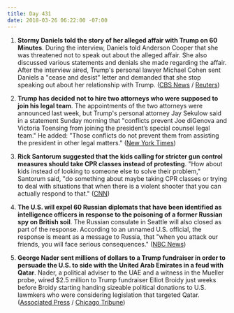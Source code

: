 ```yaml
---
title: Day 431
date: 2018-03-26 06:22:00 -07:00
---
```


1. **Stormy Daniels told the story of her alleged affair with Trump on 60 Minutes**. During the interview, Daniels told Anderson Cooper that she was threatened not to speak out about the alleged affair. She also discussed various statements and denials she made regarding the affair. After the interview aired, Trump's personal lawyer Michael Cohen sent Daniels a "cease and desist" letter and demanded that she stop speaking out about her relationship with Trump. ([CBS News](https://www.cbsnews.com/news/stormy-daniels-describes-her-alleged-affair-with-donald-trump-60-minutes-interview/) / [Reuters](https://www.reuters.com/article/us-usa-trump-daniels-cohen/trump-lawyer-tells-porn-star-cease-and-desist-after-interview-fox-idUSKBN1H21E2))

2. **Trump has decided not to hire two attorneys who were supposed to join his legal team**. The appointments of the two attorneys were announced last week, but Trump's personal attorney Jay Sekulow said in a statement Sunday morning that "conflicts prevent Joe diGenova and Victoria Toensing from joining the president’s special counsel legal team." He added: "Those conflicts do not prevent them from assisting the president in other legal matters." ([New York Times](https://www.nytimes.com/2018/03/25/us/politics/trump-digenova-toensing.html))

3. **Rick Santorum suggested that the kids calling for stricter gun control measures should take CPR classes instead of protesting**. "How about kids instead of looking to someone else to solve their problem," Santorum said, "do something about maybe taking CPR classes or trying to deal with situations that when there is a violent shooter that you can actually respond to that." ([CNN](https://www.cnn.com/2018/03/25/politics/rick-santorum-guns-cnntv/index.html))

4. **The U.S. will expel 60 Russian diplomats that have been identified as intelligence officers in response to the poisoning of a former Russian spy on British soil**. The Russian consulate in Seattle will also closed as part of the response. According to an unnamed U.S. official, the response is meant as a message to Russia, that "when you attack our friends, you will face serious consequences." ([NBC News](https://www.nbcnews.com/politics/white-house/u-s-expels-dozens-russian-diplomats-after-chemical-attack-ex-n860001))

5. **George Nader sent millions of dollars to a Trump fundraiser in order to persuade the U.S. to side with the United Arab Emirates in a feud with Qatar**. Nader, a political adviser to the UAE and a witness in the Mueller probe, wired $2.5 million to Trump fundraiser Elliot Broidy just weeks before Broidy starting handing sizeable political donations to U.S. lawmkers who were considering legislation that targeted Qatar. ([Associated Press](http://time.com/5215147/mueller-witness-pushed-a-uae-agenda/) / [Chicago Tribune](http://www.chicagotribune.com/news/nationworld/politics/ct-george-nader-trump-russia-probe-20180325-story.html))